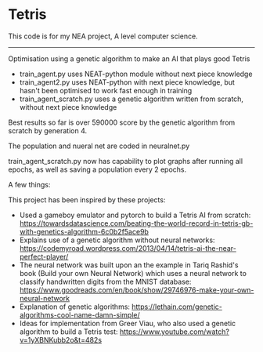 # Tetris
This code is for my NEA project, A level computer science. 

_____________________________________________________________________________
Optimisation using a genetic algorithm to make an AI that plays good Tetris

- train_agent.py uses NEAT-python module without next piece knowledge
- train_agent2.py uses NEAT-python with next piece knowledge, but hasn't been optimised to work fast enough in training
- train_agent_scratch.py uses a genetic algorithm written from scratch, without next piece knowledge

Best results so far is over 590000 score by the genetic algorithm from scratch by generation 4. 

The population and nueral net are coded in neuralnet.py

train_agent_scratch.py now has capability to plot graphs after running all epochs, as well as saving a population every 2 epochs.


A few things:

This project has been inspired by these projects:

- Used a gameboy emulator and pytorch to build a Tetris AI from scratch: https://towardsdatascience.com/beating-the-world-record-in-tetris-gb-with-genetics-algorithm-6c0b2f5ace9b
- Explains use of a genetic algorithm without neural networks: https://codemyroad.wordpress.com/2013/04/14/tetris-ai-the-near-perfect-player/
- The neural network was built upon an the example in Tariq Rashid's book (Build your own Neural Network) which uses a neural network to classify handwritten digits from the MNIST database: https://www.goodreads.com/en/book/show/29746976-make-your-own-neural-network
- Explanation of genetic algorithms: https://lethain.com/genetic-algorithms-cool-name-damn-simple/
- Ideas for implementation from Greer Viau, who also used a genetic algorithm to build a Tetris test: https://www.youtube.com/watch?v=1yXBNKubb2o&t=482s 
